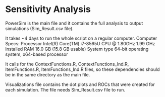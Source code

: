 # Sensitivity Analysis

PowerSim is the main file and it contains the full analysis to output simulations (Sim_Result.csv file).

It takes ~4 days to run the whole script on a regular computer. 
Computer Specs:
Processor	Intel(R) Core(TM) i7-8565U CPU @ 1.80GHz   1.99 GHz
Installed RAM	16.0 GB (15.8 GB usable)
System type	64-bit operating system, x64-based processor

It calls for the ContextFunctions.R, ContextFunctions_Ind.R, ItemFunctions.R, ItemFunctions_Ind.R files, so these dependencies should be in the same directory as the main file.

Visualizations file contains the dot plots and ROCs that were created for each simulation. The file needs Sim_Result.csv file to run.
